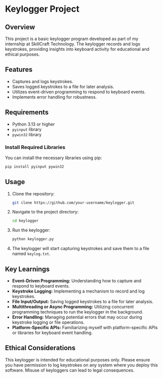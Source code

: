 # Keylogger Project

## Overview

This project is a basic keylogger program developed as part of my internship at SkillCraft Technology. The keylogger records and logs keystrokes, providing insights into keyboard activity for educational and ethical purposes.

## Features

- Captures and logs keystrokes.
- Saves logged keystrokes to a file for later analysis.
- Utilizes event-driven programming to respond to keyboard events.
- Implements error handling for robustness.

## Requirements

- Python 3.13 or higher
- `pyinput` library
- `pywin32` library

### Install Required Libraries

You can install the necessary libraries using pip:

```bash
pip install pyinput pywin32
```

## Usage

1. Clone the repository:

   ```bash
   git clone https://github.com/your-username/keylogger.git
   ```

2. Navigate to the project directory:

   ```bash
   cd keylogger
   ```

3. Run the keylogger:

   ```bash
   python keylogger.py
   ```

4. The keylogger will start capturing keystrokes and save them to a file named `keylog.txt`.

## Key Learnings

- **Event-Driven Programming:** Understanding how to capture and respond to keyboard events.
- **Keystroke Logging:** Implementing a mechanism to record and log keystrokes.
- **File Input/Output:** Saving logged keystrokes to a file for later analysis.
- **Multithreading or Async Programming:** Utilizing concurrent programming techniques to run the keylogger in the background.
- **Error Handling:** Managing potential errors that may occur during keystroke logging or file operations.
- **Platform-Specific APIs:** Familiarizing myself with platform-specific APIs or libraries for keyboard event handling.

## Ethical Considerations

This keylogger is intended for educational purposes only. Please ensure you have permission to log keystrokes on any system where you deploy this software. Misuse of keyloggers can lead to legal consequences.
